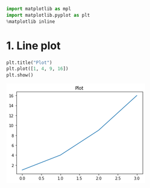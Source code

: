 

```python
import matplotlib as mpl
import matplotlib.pyplot as plt
%matplotlib inline
```

# 1. Line plot


```python
plt.title("Plot")
plt.plot([1, 4, 9, 16])
plt.show()
```


![png](vis_files/vis_2_0.png)



```python

```
